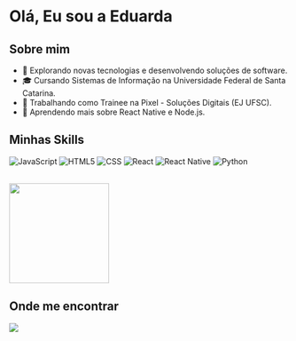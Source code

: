 # Olá, Eu sou a Eduarda

## Sobre mim

- 🩷 Explorando novas tecnologias e desenvolvendo soluções de software.
- 🎓 Cursando Sistemas de Informação na Universidade Federal de Santa Catarina.
- 💼 Trabalhando como Trainee na Pixel - Soluções Digitais (EJ UFSC).
- 🌱 Aprendendo mais sobre React Native e Node.js.

## Minhas Skills

![JavaScript](https://img.shields.io/badge/-JavaScript-333333?style=flat&logo=javascript)
![HTML5](https://img.shields.io/badge/-HTML5-333333?style=flat&logo=HTML5)
![CSS](https://img.shields.io/badge/-CSS-333333?style=flat&logo=CSS3&logoColor=1572B6)
![React](https://img.shields.io/badge/-React-333333?style=flat&logo=react)
![React Native](https://img.shields.io/badge/-React%20Native-333333?style=flat&logo=react)
![Python](https://img.shields.io/badge/-Python-333333?style=flat&logo=python)

<br/>

<a href="https://github.com/moraeseduarda" title="Perfil de Eduarda">
  <img height="180em" src="https://github-readme-stats.vercel.app/api?username=moraeseduarda&theme=dracula&show_icons=true" />
</a>

## Onde me encontrar

<a href="https://www.linkedin.com/in/eduardamoraesdossantos/" target="_blank"><img src="https://img.shields.io/badge/LinkedIn-0077B5?style=for-the-badge&logo=linkedin&logoColor=white"></a>
